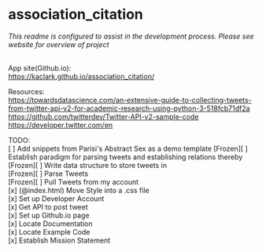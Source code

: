 # association_citation
<i>This readme is configured to assist in the development process. Please see website for overview of project</i><br><br>

App site(Github.io): <br> 
https://kaclark.github.io/association_citation/

Resources: <br>
https://towardsdatascience.com/an-extensive-guide-to-collecting-tweets-from-twitter-api-v2-for-academic-research-using-python-3-518fcb71df2a <br>
https://github.com/twitterdev/Twitter-API-v2-sample-code <br>
https://developer.twitter.com/en <br>

TODO: <br>
[ ] Add snippets from Parisi's Abstract Sex as a demo template
[Frozen][ ] Establish paradigm for parsing tweets and establishing relations thereby <br>
[Frozen][ ] Write data structure to store tweets in <br> 
[Frozen][ ] Parse Tweets <br>
[Frozen][ ] Pull Tweets from my account <br>
[x] (@index.html) Move Style into a .css file <br> 
[x] Set up Developer Account <br>
[x] Get API to post tweet <br>
[x] Set up Github.io page <br> 
[x] Locate Documentation <br>
[x] Locate Example Code <br>
[x] Establish Mission Statement <br>



